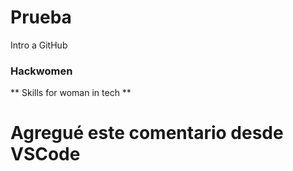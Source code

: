 # Prueba
Intro a GitHub

### Hackwomen


** Skills for woman in tech **

# Agregué este comentario desde VSCode
